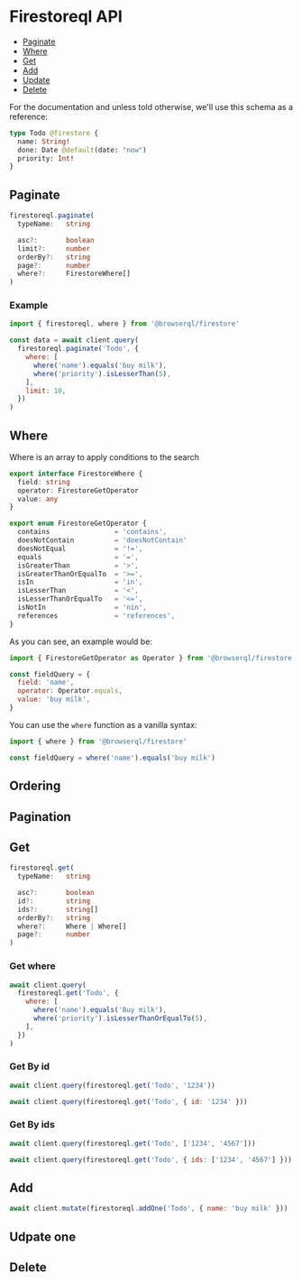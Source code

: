 # Firestoreql API

- [Paginate](/paginate)
- [Where](/paginate)
- [Get](/paginate)
- [Add](/paginate)
- [Update](/paginate)
- [Delete](/paginate)

For the documentation and unless told otherwise, we'll use this schema as a reference:

```graphql
type Todo @firestore {
  name: String!
  done: Date @default(date: "now")
  priority: Int!
}
```

## Paginate

```ts
firestoreql.paginate(
  typeName:   string

  asc?:       boolean
  limit?:     number
  orderBy?:   string
  page?:      number
  where?:     FirestoreWhere[]
)
```

### Example

```javascript
import { firestoreql, where } from '@browserql/firestore'

const data = await client.query(
  firestoreql.paginate('Todo', {
    where: [
      where('name').equals('buy milk'),
      where('priority').isLesserThan(5),
    ],
    limit: 10,
  })
)
```

## Where

Where is an array to apply conditions to the search

```typescript
export interface FirestoreWhere {
  field: string
  operator: FirestoreGetOperator
  value: any
}
```

```typescript
export enum FirestoreGetOperator {
  contains                = 'contains',
  doesNotContain          = 'doesNotContain'
  doesNotEqual            = '!=',
  equals                  = '=',
  isGreaterThan           = '>',
  isGreaterThanOrEqualTo  = '>=',
  isIn                    = 'in',
  isLesserThan            = '<',
  isLesserThanOrEqualTo   = '<=',
  isNotIn                 = 'nin',
  references              = 'references',
}
```

As you can see, an example would be:

```javascript
import { FirestoreGetOperator as Operator } from '@browserql/firestore'

const fieldQuery = {
  field: 'name',
  operator: Operator.equals,
  value: 'buy milk',
}
```

You can use the `where` function as a vanilla syntax:

```javascript
import { where } from '@browserql/firestore'

const fieldQuery = where('name').equals('buy milk')
```

## Ordering

## Pagination

## Get

```typescript
firestoreql.get(
  typeName:   string

  asc?:       boolean
  id?:        string
  ids?:       string[]
  orderBy?:   string
  where?:     Where | Where[]
  page?:      number
)
```

### Get where

```javascript
await client.query(
  firestoreql.get('Todo', {
    where: [
      where('name').equals('Buy milk'),
      where('priority').isLesserThanOrEqualTo(5),
    ],
  })
)
```

### Get By id

```javascript
await client.query(firestoreql.get('Todo', '1234'))
```

```javascript
await client.query(firestoreql.get('Todo', { id: '1234' }))
```

### Get By ids

```javascript
await client.query(firestoreql.get('Todo', ['1234', '4567']))
```

```javascript
await client.query(firestoreql.get('Todo', { ids: ['1234', '4567'] }))
```

## Add

```javascript
await client.mutate(firestoreql.addOne('Todo', { name: 'buy milk' }))
```

## Udpate one

## Delete

